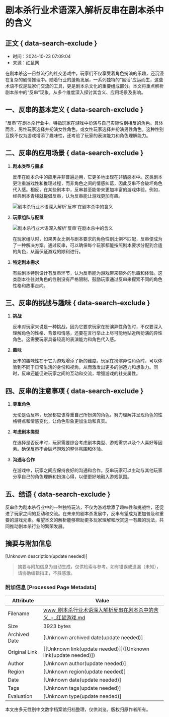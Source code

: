 # 剧本杀行业术语深入解析反串在剧本杀中的含义

## 正文 { data-search-exclude }


- 时间：2024-10-23 07:09:04
- 来源：红鼠网

在剧本杀这一日益流行的社交游戏中，玩家们不仅享受着角色扮演的乐趣，还沉浸在复杂的剧情推理中。随着行业的蓬勃发展，一系列独特的“黑话”应运而生，这些术语不仅是玩家们交流的工具，更是剧本杀文化的重要组成部分。本文将重点解析剧本杀中的“反串”现象，从多个维度深入探讨其含义、应用场景及影响。

## 一、反串的基本定义 { data-search-exclude }

“反串”在剧本杀行业中，特指玩家在游戏中扮演与自己实际性别相反的角色。具体而言，男性玩家选择并扮演女性角色，或女性玩家选择并扮演男性角色。这种性别互换不仅为游戏增添了趣味性，还考验了玩家的表演能力和角色理解能力。

## 二、反串的应用场景 { data-search-exclude }

1. **剧本类型与需求**

    反串在剧本杀中的应用并非普遍适用，它更多地出现在非情感本中。这类剧本更注重游戏性和推理过程，而非角色之间的情感纠葛，因此反串不会破坏角色代入感。相反，在某些剧本中，反串甚至能带来更加丰富的游戏体验。例如，经典剧本青楼就提倡反串，认为反串能让游戏更加有趣。
    
    ![剧本杀行业术语深入解析'反串'在剧本杀中的含义](//imgres.9602e.com/9602e/209/1043733-20241023070904671830909dc8e.jpg)

2. **玩家组队与配置**

    ![剧本杀行业术语深入解析'反串'在剧本杀中的含义](//imgres.9602e.com/9602e/209/1043733-2024102307090467183090b078a.jpg)

    在玩家组队时，如果男女比例与剧本要求的角色性别比例不匹配，反串便成为了一种解决方案。通过反串，可以确保每个玩家都能按照剧本要求分配到合适的角色，从而保证游戏的顺利进行。

3. **特定剧本需求**

    有些剧本特别设计有反串环节，认为反串能为游戏带来额外的乐趣和体验。这类剧本往往对角色的性别没有严格限制，鼓励玩家通过反串来探索不同的角色性格和故事走向。

## 三、反串的挑战与趣味 { data-search-exclude }

1. **挑战**

    反串对玩家来说是一种挑战，因为它要求玩家在扮演异性角色时，不仅要深入理解角色的性格、背景和情感，还要在言行举止上尽可能地贴近所扮演的异性角色。这需要玩家具备较高的表演能力和角色代入感。

2. **趣味**

    反串的趣味性在于它为游戏增添了新的维度。玩家在扮演异性角色时，可以体验到不同于日常生活的身份和视角，从而激发出更多的创造力和想象力。同时，反串还能促进玩家之间的互动和交流，增强游戏的社交属性。

## 四、反串的注意事项 { data-search-exclude }

1. **尊重角色**

    无论是否反串，玩家都应该尊重自己所扮演的角色。努力理解并呈现角色的性格特点和情感变化，让角色形象更加生动和真实。

2. **考虑剧本类型**

    在选择是否反串时，玩家需要综合考虑剧本类型、游戏需求以及个人喜好等因素。确保反串不会破坏游戏的整体氛围和体验。

3. **沟通与合作**

    在游戏中，玩家之间应保持良好的沟通和合作。反串玩家可以主动与其他玩家分享自己的角色理解和扮演心得，以便更好地融入游戏氛围。

## 五、结语 { data-search-exclude }

反串作为剧本杀行业中的一种独特玩法，不仅为游戏增添了趣味性和挑战性，还促进了玩家之间的互动和交流。在未来的剧本杀发展中，反串有望成为更加普及和重要的游戏元素。希望本文的解析能够帮助更多玩家理解和欣赏这一有趣的玩法，共同推动剧本杀行业的繁荣发展。
<!-- tcd_original_link http://www.9602e.com/article/v1043733.html -->


## 摘要与附加信息

<!-- tcd_abstract -->
[Unknown description(update needed)]
<!-- tcd_abstract_end -->

> 摘要与附加信息为自动生成，仅供检索与参考。如有错误或遗漏（未知），请协助编辑指正，不胜感激。

### 附加信息 [Processed Page Metadata]

| Attribute       | Value                                  |
|-----------------|----------------------------------------|
| Filename        | www_剧本杀行业术语深入解析反串在剧本杀中的含义_-_红鼠游戏.md                             |
| Size            | 3923 bytes                           |
| Archived Date   | [Unknown archived date(update needed)]                             |
| Original Link   | [[Unknown link(update needed)]]([Unknown link(update needed)])                       |
| Author          | [Unknown author(update needed)]                               |
| Region          | [Unknown region(update needed)]                               |
| Date            | [Unknown date(update needed)]                                 |
| Tags            | [Unknown tags(update needed)]                                 |
| Evaluation            | [Unknown type(update needed)]                                 |
<!-- tcd_table_end -->

本文由多元性别中文数字档案馆归档整理，仅供浏览。版权归原作者所有。

